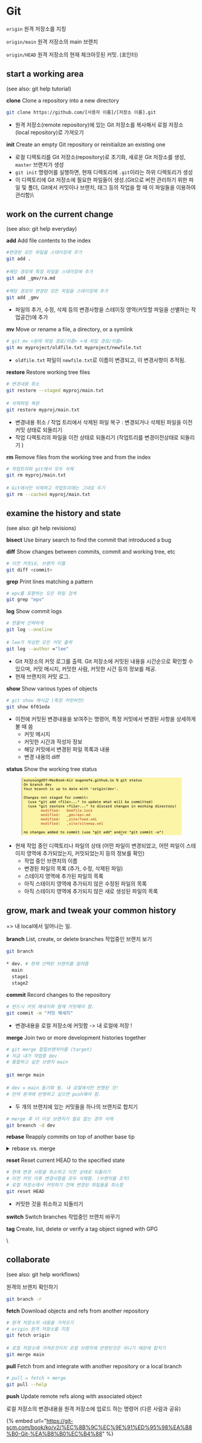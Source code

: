 # Git

`origin` 원격 저장소를 지칭

`origin/main` 원격 저장소의 main 브랜치&#x20;

`origin/HEAD` 원격 저장소의 현재 체크아웃된 커밋. (포인터)



## start a working area&#x20;

(see also: git help tutorial)

&#x20;  **clone**     Clone a repository into a new directory&#x20;

```bash
git clone https://github.com/[사용자 이름]/[저장소 이름].git
```

* 원격 저장소(remote repository)에 있는 Git 저장소를 복사해서 로컬 저장소(local repository)로 가져오기&#x20;



&#x20;  **init**      Create an empty Git repository or reinitialize an existing one

* 로컬 디렉토리를 Git 저장소(repository)로 초기화, 새로운 Git 저장소를 생성,  `master` 브랜치가 생성
* `git init` 명령어를 실행하면, 현재 디렉토리에 `.git`이라는 하위 디렉토리가 생성
* &#x20;이 디렉토리에 Git 저장소에 필요한 파일들이 생성.(Git으로 버전 관리하기 위한 파일 및 폴더, Git에서 커밋이나 브랜치, 태그 등의 작업을 할 때 이 파일들을 이용하여 관리함)\




## work on the current change&#x20;

(see also: git help everyday)

&#x20;  **add**       Add file contents to the index

```bash
#변경된 모든 파일을 스테이징에 추가
git add .

#해당 경로에 특정 파일을 스테이징에 추가
git add _gmv/ra.md 

#해당 경로의 변경된 모든 파일을 스테이징에 추가
git add _gmv
```

* 파일의 추가, 수정, 삭제 등의 변경사항을 스테이징 영역(커밋할 파일을 선별하는 작업공간)에 추가



&#x20;  **mv**        Move or rename a file, a directory, or a symlink

```bash
# git mv <원래 파일 경로/이름> <새 파일 경로/이름>
git mv myproject/oldfile.txt myproject/newfile.txt
```

* `oldfile.txt` 파일이 `newfile.txt`로 이름이 변경되고, 이 변경사항이 추적됨.&#x20;



&#x20;  **restore**   Restore working tree files

```bash
# 변경내용 취소 
git restore --staged myproj/main.txt 

# 삭제파일 복원
git restore myproj/main.txt 
```

* 변경내용 취소 / 작업 트리에서 삭제된 파일 복구 : 변경되거나 삭제된 파일을 이전 커밋 상태로 되돌리기&#x20;
* 작업 디렉토리의 파일을 이전 상태로 되돌리기 (작업트리를 변경이전상태로 되돌리기 )



&#x20;  **rm**        Remove files from the working tree and from the index

```bash
# 작업트리와 git에서 모두 삭제 
git rm myproj/main.txt 

# Git에서만 삭제하고 작업트리에는 그대로 두기 
git rm --cached myproj/main.txt 
```



## examine the history and state&#x20;

(see also: git help revisions)

&#x20;  **bisect**    Use binary search to find the commit that introduced a bug&#x20;



&#x20;  **diff**      Show changes between commits, commit and working tree, etc

```bash
# 이전 커밋id, 브랜치 이름 
git diff <commit> 
```



&#x20;  **grep**      Print lines matching a pattern

```bash
# epv를 포함하는 모든 파일 검색 
git grep "epv" 
```



&#x20;  **log**       Show commit logs

```bash
# 한줄씩 간략하게 
git log --oneline 

# lee가 작성한 모든 커밋 출력 
git log --author ="lee" 
```

* Git 저장소의 커밋 로그를 출력. Git 저장소에 커밋된 내용을 시간순으로 확인할 수 있으며, 커밋 메시지, 커밋한 사람, 커밋한 시간 등의 정보를 제공.
* 현재 브랜치의 커밋 로그.&#x20;



&#x20;  **show**      Show various types of objects

```bash
# git show 해시값 (특정 커밋버전)
git show 6f01eda  
```

* 이전에 커밋된 변경내용을 보여주는 명령어, 특정 커밋에서 변경된 사항을 상세하게 볼 때 씀&#x20;
  * 커밋 메시지
  * 커밋한 시간과 작성자 정보
  * 해당 커밋에서 변경된 파일 목록과 내용
  * 변경 내용의 diff



&#x20;  **status**    Show the working tree status

<figure><img src="../../.gitbook/assets/image (29) (3) (1) (1).png" alt=""><figcaption></figcaption></figure>

* 현재 작업 중인 디렉토리나 파일의 상태 (어떤 파일이 변경되었고, 어떤 파일이 스테이지 영역에 추가되었는지, 커밋되었는지 등의 정보를 확인)
  * 작업 중인 브랜치의 이름
  * 변경된 파일의 목록 (추가, 수정, 삭제된 파일)
  * 스테이지 영역에 추가된 파일의 목록
  * 아직 스테이지 영역에 추가되지 않은 수정된 파일의 목록
  * 아직 스테이지 영역에 추가되지 않은 새로 생성된 파일의 목록



## grow, mark and tweak your common history

\=> 내 local에서 일어나는 일.&#x20;

&#x20;  **branch**    List, create, or delete branches 작업중인 브랜치 보기&#x20;

```bash
git branch

* dev. # 현재 선택된 브랜치를 알려줌 
  main
  stage1
  stage2
```



&#x20;  **commit**    Record changes to the repository&#x20;

```bash
# 반드시 커밋 메세지와 함께 커밋해야 함. 
git commit -m "커밋 메세지"
```

* 변경내용을 로컬 저장소에 커밋함 -> 내 로컬에 저장 !



&#x20;  **merge**     Join two or more development histories together

```bash
# git merge 합칠브랜치이름 (target)
# 지금 내가 작업중 dev 
# 통합하고 싶은 브랜치 main 
 
git merge main

# dev = main 동기화 됨. 내 로컬에서만 반영된 것! 
# 만약 원격에 반영하고 싶으면 push해야 함. 
```

* 두 개의 브랜치에 있는 커밋들을 하나의 브랜치로 합치기

```bash
# merge 후 더 이상 브랜치가 필요 없는 경우 삭제 
git breanch -d dev  
```



&#x20;  **rebase**    Reapply commits on top of another base tip

<details>

<summary>rebase vs. merge</summary>

`merge`와 `rebase`는 모두 브랜치를 합치는 명령어입니다.

`merge`는 두 개 이상의 브랜치를 하나의 새로운 커밋으로 합치는 방법입니다. `merge`를 실행하면 브랜치의 모든 변경 사항이 포함된 새로운 커밋이 생성됩니다. 이 새로운 커밋은 두 개 이상의 부모 커밋을 가지고 있으며, 모든 부모 커밋의 변경 내용이 포함되어 있습니다. 따라서 기존의 브랜치들은 변경되지 않습니다.

`rebase`는 다른 브랜치의 변경 사항을 현재 브랜치에 적용하는 방법입니다. `rebase`를 실행하면 현재 브랜치가 선택한 브랜치의 최신 커밋에 기반하여 재작성됩니다. 이렇게 재작성된 커밋은 새로운 커밋으로 취급됩니다. 따라서 브랜치의 커밋 히스토리가 변경될 수 있습니다.

따라서 `merge`는 브랜치를 합치는 가장 간단한 방법이고, `rebase`는 브랜치를 깨끗하게 유지하면서 변경 사항을 적용하는 방법입니다.

</details>



&#x20;  **reset**     Reset current HEAD to the specified state

```bash
# 현재 변경 사항을 취소하고 이전 상태로 되돌리기 
# 이전 커밋 이후 변경사항을 모두 삭제함. (브랜치를 조작) 
# 로컬 저장소에서 커밋하기 전에 변경된 파일들을 취소함 
git reset HEAD 
```

* 커밋한 것을 취소하고 되돌리기&#x20;



&#x20;  **switch**    Switch branches 작업중인 브랜치 바꾸기&#x20;

&#x20;  **tag**       Create, list, delete or verify a tag object signed with GPG

\




## collaborate&#x20;

(see also: git help workflows)

원격의 브랜치 확인하기&#x20;

```bash
git branch -r 
```



&#x20;  **fetch**     Download objects and refs from another repository

```bash
# 원격 저장소의 내용을 가져오기 
# origin 원격 저장소를 지칭 
git fetch origin 

# 로컬 저장소에 가져온것이지 로컬 브랜치에 반영된것은 아니기 때문에 합치기  
git merge main
```

&#x20;  **pull**      Fetch from and integrate with another repository or a local branch

```bash
# pull = fetch + merge  
git pull --help
```



&#x20;  **push**      Update remote refs along with associated object

로컬 저장소의 변경내용을 원격 저장소에 업로드 하는 명령어 (다른 사람과 공유)





{% embed url="https://git-scm.com/book/ko/v2/%EC%8B%9C%EC%9E%91%ED%95%98%EA%B8%B0-Git-%EA%B8%B0%EC%B4%88" %}
